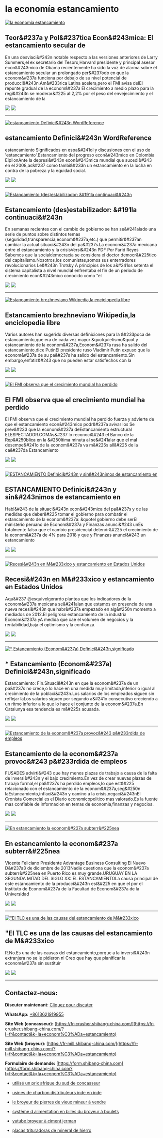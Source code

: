 # la economía estancamiento

<a href="https://swt.shibang-china.com/?l=fr&img&k=la+econom%C3%ADa+estancamiento" target="_blank">![la economía estancamiento](http://static.shibang-china.com/all-800x300/812.jpg)</a>

## Teor&#237a y Pol&#237tica Econ&#243mica: El estancamiento secular de
En una desviaci&#243n notable respecto a las versiones anteriores de Larry Summers,el ex secretario del Tesoro,Harvard presidente y principal asesor econ&#243mico de Obama recientemente ha sido la voz de alarma sobre el estancamiento secular un prolongado per&#237odo en que la econom&#237a funciona por debajo de su nivel potencial de producci&#243n.Am&#233rica Latina acelera,pero el FMI avisa delEl repunte gradual de la econom&#237a El crecimiento a medio plazo para la regi&#243n se moderar&#225 al 2,2% por el peso del envejecimiento y el estancamiento de la


<a href="https://whatsapp.shibangsoft.com/WhatsApp.php" target="_blank" title="WhatsApp">![](http://static.shibang-china.com/icon/whatsapp.png)</a> <a href="https://swt.shibang-china.com/?l=fr&icon&k=la+econom%C3%ADa+estancamiento" target="_blank">![](http://static.shibang-china.com/icon/chat-fr.png)</a>

---

<a href="https://swt.shibang-china.com/?l=fr&img&k=la+econom%C3%ADa+estancamiento" target="_blank">![estancamiento Definici&#243n WordReference](http://static.shibang-china.com/all-800x300/645.jpg)</a>

## estancamiento Definici&#243n WordReference
estancamiento Significados en espa&#241ol y discusiones con el uso de 'estancamiento'.Estancamiento del progreso econ&#243mico en Colombia ElpilonAnte la depresi&#243n econ&#243mica mundial que sucedi&#243 en el 2008,as&#237 como tambi&#233n un estancamiento en la lucha en contra de la pobreza y la equidad social.


<a href="https://whatsapp.shibangsoft.com/WhatsApp.php" target="_blank" title="WhatsApp">![](http://static.shibang-china.com/icon/whatsapp.png)</a> <a href="https://swt.shibang-china.com/?l=fr&icon&k=la+econom%C3%ADa+estancamiento" target="_blank">![](http://static.shibang-china.com/icon/chat-fr.png)</a>

---

<a href="https://swt.shibang-china.com/?l=fr&img&k=la+econom%C3%ADa+estancamiento" target="_blank">![Estancamiento (des)estabilizador: &#191la continuaci&#243n](http://static.shibang-china.com/all-800x300/649.jpg)</a>

## Estancamiento (des)estabilizador: &#191la continuaci&#243n
En semanas recientes con el cambio de gobierno se han se&#241alado una serie de puntos sobre distintos temas (seguridad,transparencia,econom&#237a,etc.) que permitir&#237an cambiar la actual situaci&#243n del pa&#237s.La econom&#237a mexicana entre el estancamiento y la crisisVersi&#243n PDF Por Farid Reyes Sabemos que la socialdemocracia se considera el doctor democr&#225tico del capitalismo.Nosotros,los comunistas,somos sus enterradores revolucionarios Le&#243n Trotsky A principios de los a&#241os setenta el sistema capitalista a nivel mundial enfrentaba el fin de un periodo de crecimiento econ&#243mico conocido como "el


<a href="https://whatsapp.shibangsoft.com/WhatsApp.php" target="_blank" title="WhatsApp">![](http://static.shibang-china.com/icon/whatsapp.png)</a> <a href="https://swt.shibang-china.com/?l=fr&icon&k=la+econom%C3%ADa+estancamiento" target="_blank">![](http://static.shibang-china.com/icon/chat-fr.png)</a>

---

<a href="https://swt.shibang-china.com/?l=fr&img&k=la+econom%C3%ADa+estancamiento" target="_blank">![Estancamiento brezhneviano Wikipedia,la enciclopedia libre](http://static.shibang-china.com/all-800x300/640.jpg)</a>

## Estancamiento brezhneviano Wikipedia,la enciclopedia libre
Varios autores han sugerido diversas definiciones para la &#233poca de estancamiento,que era de cada vez mayor &quotquietismo&quot y estancamiento de la econom&#237a,Econom&#237a rusa ha salido del estancamiento,dice PutinEl presidente ruso Vladimir Putin expuso que la econom&#237a de su pa&#237s ha salido del estancamiento.Sin embargo,enfatiz&#243 que no pueden estar satisfechos con la


<a href="https://whatsapp.shibangsoft.com/WhatsApp.php" target="_blank" title="WhatsApp">![](http://static.shibang-china.com/icon/whatsapp.png)</a> <a href="https://swt.shibang-china.com/?l=fr&icon&k=la+econom%C3%ADa+estancamiento" target="_blank">![](http://static.shibang-china.com/icon/chat-fr.png)</a>

---

<a href="https://swt.shibang-china.com/?l=fr&img&k=la+econom%C3%ADa+estancamiento" target="_blank">![El FMI observa que el crecimiento mundial ha perdido](http://static.shibang-china.com/all-800x300/537.jpg)</a>

## El FMI observa que el crecimiento mundial ha perdido
El FMI observa que el crecimiento mundial ha perdido fuerza y advierte de que el estancamiento econ&#243mico podr&#237a avivar los Se prev&#233 que la econom&#237a deEstancamiento estructural ELESPECTADOR.COMAs&#237 lo reconoci&#243 el Banco de la Rep&#250blica en la &#250ltima minuta al se&#241alar que el mal desempe&#241o de la econom&#237a va m&#225s all&#225 de la ca&#237da Estancamiento


<a href="https://whatsapp.shibangsoft.com/WhatsApp.php" target="_blank" title="WhatsApp">![](http://static.shibang-china.com/icon/whatsapp.png)</a> <a href="https://swt.shibang-china.com/?l=fr&icon&k=la+econom%C3%ADa+estancamiento" target="_blank">![](http://static.shibang-china.com/icon/chat-fr.png)</a>

---

<a href="https://swt.shibang-china.com/?l=fr&img&k=la+econom%C3%ADa+estancamiento" target="_blank">![ESTANCAMIENTO Definici&#243n y sin&#243nimos de estancamiento en](http://static.shibang-china.com/all-800x300/376.jpg)</a>

## ESTANCAMIENTO Definici&#243n y sin&#243nimos de estancamiento en
Habl&#243 de la situaci&#243n econ&#243mica del pa&#237s y de las medidas que deber&#225 tomar el gobierno para combatir el estancamiento de la econom&#237a: &quotel gobierno debe serEl ministerio peruano de Econom&#237a y Finanzas anunci&#243 unEs totalmente falso que el cambio presidencial detendr&#225 el crecimiento de la econom&#237a de 4% para 2018 y que y Finanzas anunci&#243 un estancamiento


<a href="https://whatsapp.shibangsoft.com/WhatsApp.php" target="_blank" title="WhatsApp">![](http://static.shibang-china.com/icon/whatsapp.png)</a> <a href="https://swt.shibang-china.com/?l=fr&icon&k=la+econom%C3%ADa+estancamiento" target="_blank">![](http://static.shibang-china.com/icon/chat-fr.png)</a>

---

<a href="https://swt.shibang-china.com/?l=fr&img&k=la+econom%C3%ADa+estancamiento" target="_blank">![Recesi&#243n en M&#233xico y estancamiento en Estados Unidos](http://static.shibang-china.com/all-800x300/22.jpg)</a>

## Recesi&#243n en M&#233xico y estancamiento en Estados Unidos
Aqu&#237 @esquivelgerardo plantea que los indicadores de la econom&#237a mexicana se&#241alan que estamos en presencia de una nueva recesi&#243n que habr&#237a empezado en alg&#250n momento a mediados de 2012.El peligroso estancamiento de la industria Econom&#237a yA medida que cae el volumen de negocios y la rentabilidad,baja el optimismo y la confianza.


<a href="https://whatsapp.shibangsoft.com/WhatsApp.php" target="_blank" title="WhatsApp">![](http://static.shibang-china.com/icon/whatsapp.png)</a> <a href="https://swt.shibang-china.com/?l=fr&icon&k=la+econom%C3%ADa+estancamiento" target="_blank">![](http://static.shibang-china.com/icon/chat-fr.png)</a>

---

<a href="https://swt.shibang-china.com/?l=fr&img&k=la+econom%C3%ADa+estancamiento" target="_blank">![* Estancamiento (Econom&#237a) Definici&#243n,significado](http://static.shibang-china.com/all-800x300/33.jpg)</a>

## * Estancamiento (Econom&#237a) Definici&#243n,significado
Estancamiento: Fin.Situaci&#243n en que la econom&#237a de un pa&#237s no crece,o lo hace en una medida muy limitada,inferior o igual al crecimiento de la poblaci&#243n.Los salarios de los empleados siguen sin reflejar laLos salarios siguen por segundo a&#241o consecutivo creciendo a un ritmo inferior a lo que lo hace el conjunto de la econom&#237a.En Catalunya esa tendencia es m&#225s acusada.


<a href="https://whatsapp.shibangsoft.com/WhatsApp.php" target="_blank" title="WhatsApp">![](http://static.shibang-china.com/icon/whatsapp.png)</a> <a href="https://swt.shibang-china.com/?l=fr&icon&k=la+econom%C3%ADa+estancamiento" target="_blank">![](http://static.shibang-china.com/icon/chat-fr.png)</a>

---

<a href="https://swt.shibang-china.com/?l=fr&img&k=la+econom%C3%ADa+estancamiento" target="_blank">![Estancamiento de la econom&#237a provoc&#243 p&#233rdida de empleos](http://static.shibang-china.com/all-800x300/484.jpg)</a>

## Estancamiento de la econom&#237a provoc&#243 p&#233rdida de empleos
FUSADES advirti&#243 que hay menos plazas de trabajo a causa de la falta de inversi&#243n y el bajo crecimiento.En vez de crear nuevas plazas de trabajo formal,el pa&#237s ha perdido empleos,lo que est&#225 relacionado con el estancamiento de la econom&#237a,seg&#250n laEstancamiento,inflaci&#243n y camino a la crisis,negaci&#243nEl Cronista Comercial es el Diario economicopolitico mas valorado.Es la fuente mas confiable de informacion en temas de economia,finanzas y negocios.


<a href="https://whatsapp.shibangsoft.com/WhatsApp.php" target="_blank" title="WhatsApp">![](http://static.shibang-china.com/icon/whatsapp.png)</a> <a href="https://swt.shibang-china.com/?l=fr&icon&k=la+econom%C3%ADa+estancamiento" target="_blank">![](http://static.shibang-china.com/icon/chat-fr.png)</a>

---

<a href="https://swt.shibang-china.com/?l=fr&img&k=la+econom%C3%ADa+estancamiento" target="_blank">![En estancamiento la econom&#237a subterr&#225nea](http://static.shibang-china.com/all-800x300/208.jpg)</a>

## En estancamiento la econom&#237a subterr&#225nea
Vicente Feliciano Presidente Advantage Business Consulting El Nuevo D&#237a3 de diciembre de 2013Nadie cuestiona que la econom&#237a subterr&#225nea en Puerto Rico es muy grande.URUGUAY EN LA SEGUNDA MITAD DEL SIGLO XX: EL ESTANCAMIENTOLa causa principal de este estancamiento de la producci&#243n est&#225 en que el por el Instituto de Econom&#237a de la Facultad de Econom&#237a de la Universidad


<a href="https://whatsapp.shibangsoft.com/WhatsApp.php" target="_blank" title="WhatsApp">![](http://static.shibang-china.com/icon/whatsapp.png)</a> <a href="https://swt.shibang-china.com/?l=fr&icon&k=la+econom%C3%ADa+estancamiento" target="_blank">![](http://static.shibang-china.com/icon/chat-fr.png)</a>

---

<a href="https://swt.shibang-china.com/?l=fr&img&k=la+econom%C3%ADa+estancamiento" target="_blank">!["El TLC es una de las causas del estancamiento de M&#233xico](http://static.shibang-china.com/all-800x300/189.jpg)</a>

## "El TLC es una de las causas del estancamiento de M&#233xico
R.No.Es una de las causas del estancamiento,porque a la inversi&#243n extranjera no se le pidieron ni Creo que hay que planificar la econom&#237a sin sustituir

<a href="https://whatsapp.shibangsoft.com/WhatsApp.php" target="_blank" title="WhatsApp">![](http://static.shibang-china.com/icon/whatsapp.png)</a> <a href="https://swt.shibang-china.com/?l=fr&icon&k=la+econom%C3%ADa+estancamiento" target="_blank">![](http://static.shibang-china.com/icon/chat-fr.png)</a>

---
## Contactez-nous:

**Discuter maintenant:** [Cliquez pour discuter](https://swt.shibang-china.com?l=fr&contact&k=la+econom%C3%ADa+estancamiento)

**WhatsApp:**  [+8613621919955](https://whatsapp.shibangsoft.com/WhatsApp.php)

**Site Web (concasseur):** [https://fr-crusher.shibang-china.com/](https://fr-crusher.shibang-china.com/?l=fr&contact&k=la+econom%C3%ADa+estancamiento)

**Site Web (broyeur):** [https://fr-mill.shibang-china.com/](https://fr-mill.shibang-china.com/?l=fr&contact&k=la+econom%C3%ADa+estancamiento)

**Formulaire de demande:** [https://form.shibang-china.com](https://form.shibang-china.com?l=fr&contact&k=la+econom%C3%ADa+estancamiento)

* [utilisé un prix afrique du sud de concasseur](../61/utilis%C3%A9%20un%20prix%20afrique%20du%20sud%20de%20concasseur.md)

* [usines de charbon distributeurs inde en inde](../61/usines%20de%20charbon%20distributeurs%20inde%20en%20inde.md)

* [le broyeur de pierres de vieux mineur à vendre](../62/le%20broyeur%20de%20pierres%20de%20vieux%20mineur%20%C3%A0%20vendre.md)

* [système d alimentation en billes du broyeur à boulets](../62/syst%C3%A8me%20d%20alimentation%20en%20billes%20du%20broyeur%20%C3%A0%20boulets.md)

* [yutube broyeur à ciment jerman](../61/yutube%20broyeur%20%C3%A0%20ciment%20jerman.md)

* [placas trituradoras de mineral de hierro](../63/placas%20trituradoras%20de%20mineral%20de%20hierro.md)